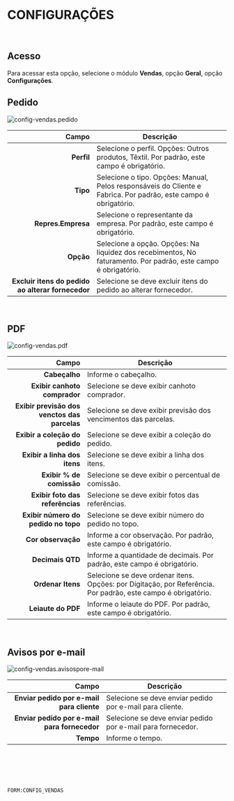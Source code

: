 # CONFIGURAÇÕES
<br>

## Acesso
Para acessar esta opção, selecione o módulo **Vendas**, opção **Geral**, opção **Configurações**.
<br>

## Pedido
![config-vendas.pedido](https://raw.githubusercontent.com/netforcews/docs-siscom/master/vendas/imagens/config-vendas.pedido.png)

Campo | Descrição
--:|---
**Perfil** | Selecione o perfil. Opções: Outros produtos, Têxtil. Por padrão, este campo é obrigatório.
**Tipo** | Selecione o tipo. Opções: Manual, Pelos responsáveis do Cliente e Fabrica. Por padrão, este campo é obrigatório.
**Repres.Empresa** | Selecione o representante da empresa. Por padrão, este campo é obrigatório.
**Opção** | Selecione a opção. Opções: Na liquidez dos recebimentos, No faturamento. Por padrão, este campo é obrigatório.
**Excluir itens do pedido ao alterar fornecedor** | Selecione se deve excluir itens do pedido ao alterar fornecedor.
<br>

## PDF
![config-vendas.pdf](https://raw.githubusercontent.com/netforcews/docs-siscom/master/vendas/imagens/config-vendas.pdf.png)

Campo | Descrição
--:|---
**Cabeçalho** | Informe o cabeçalho.
**Exibir canhoto comprador** | Selecione se deve exibir canhoto comprador.
**Exibir previsão dos venctos das parcelas** | Selecione se deve exibir previsão dos vencimentos das parcelas.
**Exibir a coleção do pedido** | Selecione se deve exibir a coleção do pedido.
**Exibir a linha dos itens** | Selecione se deve exibir a linha dos itens.
**Exibir % de comissão** | Selecione se deve exibir o percentual de comissão.
**Exibir foto das referências** | Selecione se deve exibir fotos das referências.
**Exibir número do pedido no topo** | Selecione se deve exibir número do pedido no topo.
**Cor observação** | Informe a cor observação. Por padrão, este campo é obrigatório.
**Decimais QTD** | Informe a quantidade de decimais. Por padrão, este campo é obrigatório.
**Ordenar Itens** | Selecione se deve ordenar itens. Opções: por Digitação, por Referência. Por padrão, este campo é obrigatório.
**Leiaute do PDF** | Informe o leiaute do PDF. Por padrão, este campo é obrigatório.
<br>

## Avisos por e-mail
![config-vendas.avisospore-mail](https://raw.githubusercontent.com/netforcews/docs-siscom/master/vendas/imagens/config-vendas.avisospore-mail.png)

Campo | Descrição
--:|---
**Enviar pedido por e-mail para cliente** | Selecione se deve enviar pedido por e-mail para cliente.
**Enviar pedido por e-mail para fornecedor** | Selecione se deve enviar pedido por e-mail para fornecedor.
**Tempo** | Informe o tempo.
<br>
<br>
<br>
<br>

```FORM:CONFIG_VENDAS```
